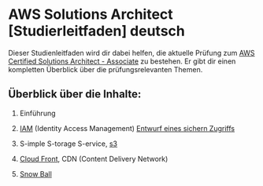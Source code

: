 # AWS Solutions Architect [Studierleitfaden] deutsch
Dieser Studienleitfaden wird dir dabei helfen, die aktuelle Prüfung zum [AWS Certified Solutions Architect - Associate](https://aws.amazon.com/de/certification/) zu bestehen. Er gibt dir einen kompletten Überblick über die prüfungsrelevanten Themen.

## Überblick über die Inhalte:

1. Einführung

2. [IAM](docs/services/IAM.md) (Identity Access Management) [Entwurf eines sichern Zugriffs](docs/practice/drafts/IAM_usecase.md)

3. S-imple S-torage S-ervice, 
   [s3](docs/s3.md)

4. [Cloud Front](docs/CloudFront.md), CDN (Content Delivery Network)

5. [Snow Ball](docs/SnowBall.md)
